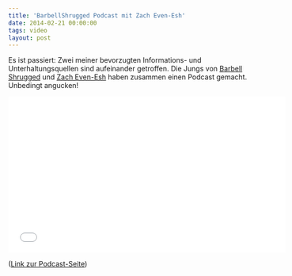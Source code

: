 ```yaml
---
title: 'BarbellShrugged Podcast mit Zach Even-Esh'
date: 2014-02-21 00:00:00 
tags: video
layout: post
---
```

Es ist passiert: Zwei meiner bevorzugten Informations- und Unterhaltungsquellen sind aufeinander getroffen. Die Jungs von [Barbell Shrugged][1] und [Zach Even-Esh][2] haben zusammen einen Podcast gemacht. Unbedingt angucken!

<iframe width="560" height="315" src="//www.youtube-nocookie.com/embed/LvPkpTJIZeE" frameborder="0" allowfullscreen></iframe>

([Link zur Podcast-Seite][0])

[0]: http://fitr.tv/blogs/barbell-shrugged/12343665-should-you-give-it-all-up-to-live-your-dream-w-zach-even-esh-episode-104
[1]: http://barbellshrugged.com/
[2]: http://undergroundstrength.tv/

